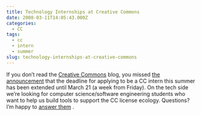 ```yaml
---
title: Technology Internships at Creative Commons
date: 2008-03-11T14:05:43.000Z
categories:
  - CC
tags:
  - cc
  - intern
  - summer
slug: technology-internships-at-creative-commons
---
```

If you don’t read the [Creative Commons][1]  blog, you missed [the announcement][2]  that the deadline for applying to be a CC intern this summer has been extended until March 21 (a week from Friday). On the tech side we’re looking for computer science/software engineering students who want to help us build tools to support the CC license ecology. Questions? I’m happy to [answer them][3] .



 [1]: http://creativecommons.org
 [2]: http://creativecommons.org/weblog/entry/8111
 [3]: http://wiki.creativecommons.org/User:Nathan_Yergler
